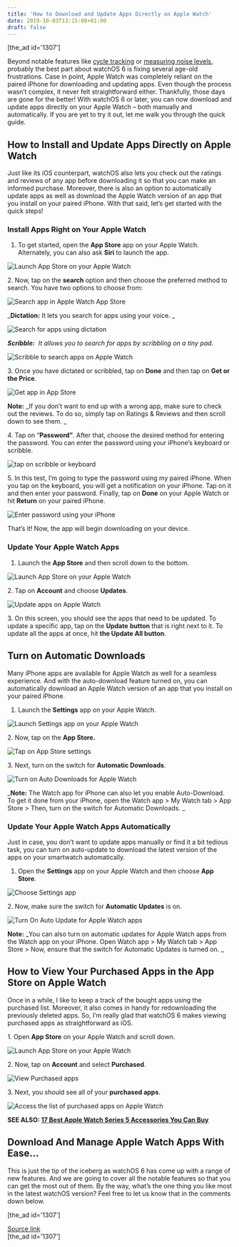 ```yaml
---
title: 'How to Download and Update Apps Directly on Apple Watch'
date: 2019-10-03T13:15:00+01:00
draft: false
---
```


\[the\_ad id='1307'\]  
  

  

Beyond notable features like [cycle tracking](https://beebom.com/set-up-cycle-tracking-ios-13-watchos-6/) or [measuring noise levels](https://beebom.com/set-up-noise-app-measure-decibel-levels-apple-watch/), probably the best part about watchOS 6 is fixing several age-old frustrations. Case in point, Apple Watch was completely reliant on the paired iPhone for downloading and updating apps. Even though the process wasn’t complex, it never felt straightforward either. Thankfully, those days are gone for the better! With watchOS 6 or later, you can now download and update apps directly on your Apple Watch – both manually and automatically. If you are yet to try it out, let me walk you through the quick guide.  

How to Install and Update Apps Directly on Apple Watch
------------------------------------------------------

  

Just like its iOS counterpart, watchOS also lets you check out the ratings and reviews of any app before downloading it so that you can make an informed purchase. Moreover, there is also an option to automatically update apps as well as download the Apple Watch version of an app that you install on your paired iPhone. With that said, let’s get started with the quick steps!  

### Install Apps Right on Your Apple Watch

  

1.  To get started, open the **App Store** app on your Apple Watch. Alternately, you can also ask **Siri** to launch the app.
  

![Launch App Store on your Apple Watch](https://beebom.com/wp-content/uploads/2019/10/Launch-App-Store-on-your-Apple-Watch-.jpg)

2\. Now, tap on the **search** option and then choose the preferred method to search. You have two options to choose from:  

![Search app in Apple Watch App Store](https://beebom.com/wp-content/uploads/2019/10/Search-app-in-Apple-Watch-App-Store-.jpg)

_**Dictation:** It lets you search for apps using your voice. _  

![Search for apps using dictation](https://beebom.com/wp-content/uploads/2019/10/Search-for-apps-using-dictation.jpg)

_**Scribble:**  It allows you to search for apps by scribbling on a tiny pad._  

![Scribble to search apps on Apple Watch](https://beebom.com/wp-content/uploads/2019/10/Scribble-to-search-apps-on-Apple-Watch-.jpg)

  
  

  

3\. Once you have dictated or scribbled, tap on **Done** and then tap on **Get or the Price**.  

![Get app in App Store](https://beebom.com/wp-content/uploads/2019/10/Get-app-in-App-Store.jpg)

**Note:** _If you don’t want to end up with a wrong app, make sure to check out the reviews. To do so, simply tap on Ratings & Reviews and then scroll down to see them. _  

4\. Tap on “**Password”**. After that, choose the desired method for entering the password. You can enter the password using your iPhone’s keyboard or scribble.  

![tap on scribble or keyboard](https://beebom.com/wp-content/uploads/2019/10/tap-on-scribble-or-keyboard.jpg)

5\. In this test, I’m going to type the password using my paired iPhone. When you tap on the keyboard, you will get a notification on your iPhone. Tap on it and then enter your password. Finally, tap on **Done** on your Apple Watch or hit **Return** on your paired iPhone.  

![Enter password using your iPhone](https://beebom.com/wp-content/uploads/2019/10/Enter-password-using-your-iPhone.jpg)

That’s it! Now, the app will begin downloading on your device.  

### Update Your Apple Watch Apps

  

1.  Launch the **App Store** and then scroll down to the bottom.
  

![Launch App Store on your Apple Watch](https://beebom.com/wp-content/uploads/2019/10/Launch-App-Store-on-your-Apple-Watch-.jpg)

  
  

  

2\. Tap on **Account** and choose **Updates**.  

![Update apps on Apple Watch](https://beebom.com/wp-content/uploads/2019/10/Update-apps-on-Apple-Watch.jpg)

3\. On this screen, you should see the apps that need to be updated. To update a specific app, tap on the **Update** **button** that is right next to it. To update all the apps at once, hit **the Update All button**.  

Turn on Automatic Downloads
---------------------------

  

Many iPhone apps are available for Apple Watch as well for a seamless experience. And with the auto-download feature turned on, you can automatically download an Apple Watch version of an app that you install on your paired iPhone.  

1.  Launch the **Settings** app on your Apple Watch.
  

![Launch Settings app on your Apple Watch](https://beebom.com/wp-content/uploads/2019/10/Launch-Settings-app-on-your-Apple-Watch-.jpg)

2\. Now, tap on the **App Store.**  

![Tap on App Store settings](https://beebom.com/wp-content/uploads/2019/10/Tap-on-App-Store-settings-.jpg)

3\. Next, turn on the switch for **Automatic Downloads**.  

![Turn on Auto Downloads for Apple Watch](https://beebom.com/wp-content/uploads/2019/10/Turn-on-Auto-Downloads-for-Apple-Watch.jpg)

  
  

  

_**Note:** The Watch app for iPhone can also let you enable Auto-Download. To get it done from your iPhone, open the Watch app > My Watch tab > App Store > Then, turn on the switch for Automatic Downloads. _  

### Update Your Apple Watch Apps Automatically

  

Just in case, you don’t want to update apps manually or find it a bit tedious task, you can turn on auto-update to download the latest version of the apps on your smartwatch automatically.  

1.  Open the **Settings** app on your Apple Watch and then choose **App Store**.
  

![Choose Settings app](https://beebom.com/wp-content/uploads/2019/10/Choose-Settings-app.jpg)

2\. Now, make sure the switch for **Automatic Updates** is on.  

![Turn On Auto Update for Apple Watch apps](https://beebom.com/wp-content/uploads/2019/10/Turn-On-Auto-Update-for-Apple-Watch-apps.jpg)

**Note:** _You can also turn on automatic updates for Apple Watch apps from the Watch app on your iPhone. Open Watch app > My Watch tab > App Store > Now, ensure that the switch for Automatic Updates is turned on. _  

How to View Your Purchased Apps in the App Store on Apple Watch
---------------------------------------------------------------

  

Once in a while, I like to keep a track of the bought apps using the purchased list. Moreover, it also comes in handy for redownloading the previously deleted apps. So, I’m really glad that watchOS 6 makes viewing purchased apps as straightforward as iOS.  

1\. Open **App Store** on your Apple Watch and scroll down.  

![Launch App Store on your Apple Watch](https://beebom.com/wp-content/uploads/2019/10/Launch-App-Store-on-your-Apple-Watch-.jpg)

  
  

  

2\. Now, tap on **Account** and select **Purchased**.  

![View Purchased apps](https://beebom.com/wp-content/uploads/2019/10/View-Purchased-apps.jpg)

3\. Next, you should see all of your **purchased apps**.  

![Access the list of purchased apps on Apple Watch](https://beebom.com/wp-content/uploads/2019/10/Access-the-list-of-purchased-apps-on-Apple-Watch-.jpg)

**SEE ALSO: [17 Best Apple Watch Series 5 Accessories You Can Buy](https://beebom.com/best-apple-watch-series-5-accessories/)**  

Download And Manage Apple Watch Apps With Ease…
-----------------------------------------------

  

This is just the tip of the iceberg as watchOS 6 has come up with a range of new features. And we are going to cover all the notable features so that you can get the most out of them. By the way, what’s the one thing you like most in the latest watchOS version? Feel free to let us know that in the comments down below.  

  
\[the\_ad id='1307'\]  
  
[Source link](https://beebom.com/how-download-update-apps-directly-apple-watch/)  
\[the\_ad id='1307'\]